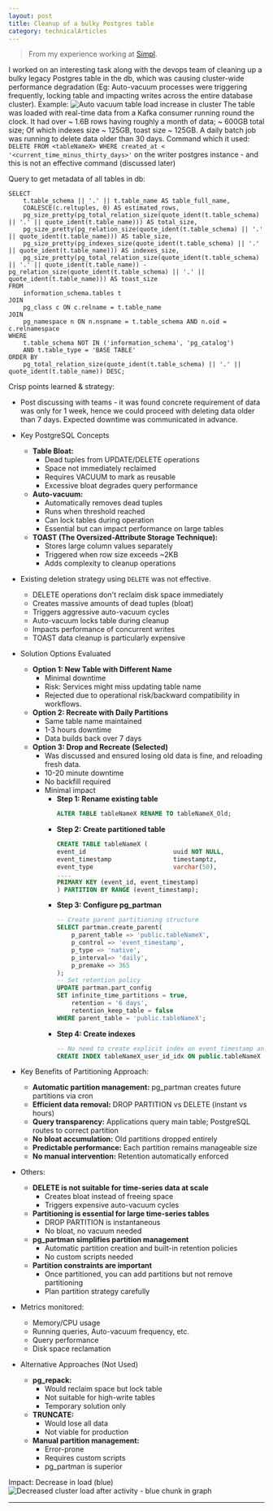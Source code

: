 ```yaml
---
layout: post 
title: Cleanup of a bulky Postgres table
category: technicalArticles
---
```


> From my experience working at [Simpl](https://simpl.com/). 

I worked on an interesting task along with the devops team of cleaning up a bulky legacy Postgres table in the db, which was causing cluster-wide performance degradation (Eg: Auto-vacuum processes were triggering frequently, locking table and impacting writes across the entire database cluster). 
Example:
<img src="{{ site.baseurl }}/public/images/auto-vacuum-table-load-increase.png" alt="Auto vacuum table load increase in cluster" class="blog-image">
The table was loaded with real-time data from a Kafka consumer running round the clock.
It had over ~ 1.6B rows having roughly a month of data; ~ 600GB total size; Of which indexes size ~ 125GB, toast size ~ 125GB. A daily batch job was running to delete data older than 30 days. Command which it used: `DELETE FROM <tableNameX> WHERE created_at < '<current_time_minus_thirty_days>'` on the writer postgres instance - and this is not an effective command (discussed later)

Query to get metadata of all tables in db:
```
SELECT
    t.table_schema || '.' || t.table_name AS table_full_name,
    COALESCE(c.reltuples, 0) AS estimated_rows,
    pg_size_pretty(pg_total_relation_size(quote_ident(t.table_schema) || '.' || quote_ident(t.table_name))) AS total_size,
    pg_size_pretty(pg_relation_size(quote_ident(t.table_schema) || '.' || quote_ident(t.table_name))) AS table_size,
    pg_size_pretty(pg_indexes_size(quote_ident(t.table_schema) || '.' || quote_ident(t.table_name))) AS indexes_size,
    pg_size_pretty(pg_total_relation_size(quote_ident(t.table_schema) || '.' || quote_ident(t.table_name)) - pg_relation_size(quote_ident(t.table_schema) || '.' || quote_ident(t.table_name))) AS toast_size
FROM
    information_schema.tables t
JOIN
    pg_class c ON c.relname = t.table_name
JOIN
    pg_namespace n ON n.nspname = t.table_schema AND n.oid = c.relnamespace
WHERE
    t.table_schema NOT IN ('information_schema', 'pg_catalog')
    AND t.table_type = 'BASE TABLE'
ORDER BY
    pg_total_relation_size(quote_ident(t.table_schema) || '.' || quote_ident(t.table_name)) DESC;
```

Crisp points learned & strategy: 
- Post discussing with teams - it was found concrete requirement of data was only for 1 week, hence we could proceed with deleting data older than 7 days. Expected downtime was communicated in advance. 
- Key PostgreSQL Concepts
  - **Table Bloat:**
    - Dead tuples from UPDATE/DELETE operations
    - Space not immediately reclaimed
    - Requires VACUUM to mark as reusable
    - Excessive bloat degrades query performance
  - **Auto-vacuum:**
    - Automatically removes dead tuples
    - Runs when threshold reached
    - Can lock tables during operation
    - Essential but can impact performance on large tables
  - **TOAST (The Oversized-Attribute Storage Technique):**
    - Stores large column values separately
    - Triggered when row size exceeds ~2KB
    - Adds complexity to cleanup operations
- Existing deletion strategy using `DELETE` was not effective. 
  - DELETE operations don't reclaim disk space immediately
  - Creates massive amounts of dead tuples (bloat)
  - Triggers aggressive auto-vacuum cycles
  - Auto-vacuum locks table during cleanup
  - Impacts performance of concurrent writes
  - TOAST data cleanup is particularly expensive
- Solution Options Evaluated
  - **Option 1: New Table with Different Name**
    - Minimal downtime
    - Risk: Services might miss updating table name
    - Rejected due to operational risk/backward compatibility in workflows.
  - **Option 2: Recreate with Daily Partitions**
    - Same table name maintained
    - 1-3 hours downtime
    - Data builds back over 7 days
  - **Option 3: Drop and Recreate (Selected)**
    - Was discussed and ensured losing old data is fine, and reloading fresh data. 
    - 10-20 minute downtime
    - No backfill required
    - Minimal impact
      - **Step 1: Rename existing table**
        ```sql
        ALTER TABLE tableNameX RENAME TO tableNameX_Old;
        ```
      - **Step 2: Create partitioned table**
        ```sql
        CREATE TABLE tableNameX (
        event_id                        uuid NOT NULL,
        event_timestamp                 timestamptz,
        event_type                      varchar(50),
        ....
        PRIMARY KEY (event_id, event_timestamp)
        ) PARTITION BY RANGE (event_timestamp);
        ```
      - **Step 3: Configure pg_partman**
        ```sql
        -- Create parent partitioning structure
        SELECT partman.create_parent(
            p_parent_table => 'public.tableNameX',
            p_control => 'event_timestamp',
            p_type => 'native',
            p_interval=> 'daily',
            p_premake => 365
        );
        -- Set retention policy
        UPDATE partman.part_config 
        SET infinite_time_partitions = true,
            retention = '6 days', 
            retention_keep_table = false 
        WHERE parent_table = 'public.tableNameX';
        ```
      - **Step 4: Create indexes**
        ```sql
        -- No need to create explicit index on event_timestamp and event_id as PostgreSQL automatically creates a unique B-tree index for the primary keys
        CREATE INDEX tableNameX_user_id_idx ON public.tableNameX (user_id);
        ```
- Key Benefits of Partitioning Approach:
  - **Automatic partition management:** pg_partman creates future partitions via cron
  - **Efficient data removal:** DROP PARTITION vs DELETE (instant vs hours)
  - **Query transparency:** Applications query main table; PostgreSQL routes to correct partition
  - **No bloat accumulation:** Old partitions dropped entirely
  - **Predictable performance:** Each partition remains manageable size
  - **No manual intervention:** Retention automatically enforced
- Others: 
  - **DELETE is not suitable for time-series data at scale**
    - Creates bloat instead of freeing space
    - Triggers expensive auto-vacuum cycles
  - **Partitioning is essential for large time-series tables**
    - DROP PARTITION is instantaneous
    - No bloat, no vacuum needed
  - **pg_partman simplifies partition management**
    - Automatic partition creation and built-in retention policies
    - No custom scripts needed
  - **Partition constraints are important**
    - Once partitioned, you can add partitions but not remove partitioning
    - Plan partition strategy carefully
- Metrics monitored: 
  - Memory/CPU usage
  - Running queries, Auto-vacuum frequency, etc. 
  - Query performance
  - Disk space reclamation

- Alternative Approaches (Not Used)
  - **pg_repack:**
    - Would reclaim space but lock table
    - Not suitable for high-write tables
    - Temporary solution only
  - **TRUNCATE:**
    - Would lose all data
    - Not viable for production
  - **Manual partition management:**
    - Error-prone
    - Requires custom scripts
    - pg_partman is superior

Impact: Decrease in load (blue)
<img src="{{ site.baseurl }}/public/images/table-load-decrease-later.png" alt="Decreased cluster load after activity - blue chunk in graph" class="blog-image">

------------------------------------------------
